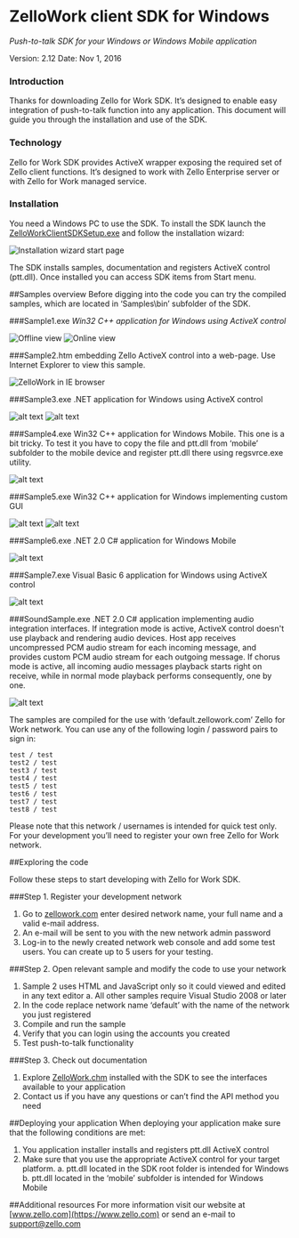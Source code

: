 # ZelloWork client SDK for Windows
*Push-to-talk SDK for your Windows or Windows Mobile application*

Version: 2.12
Date: Nov 1, 2016

### Introduction
Thanks for downloading Zello for Work SDK. It’s designed to enable easy integration of push-to-talk function into any application. This document will guide you through the installation and use of the SDK.
### Technology
Zello for Work SDK provides ActiveX wrapper exposing the required set of Zello client functions. It’s designed to work with Zello Enterprise server or with Zello for Work managed service.  
### Installation
You need a Windows PC to use the SDK. To install the SDK launch the [ZelloWorkClientSDKSetup.exe](./ZelloWorkClientSDKSetup.exe) and follow the installation wizard:


![Installation wizard start page](Screenshots/Setup.png "Installation wizard start page")


The SDK installs samples, documentation and registers ActiveX control (ptt.dll). Once installed you can access SDK items from Start menu.
 
##Samples overview
Before digging into the code you can try the compiled samples, which are located in ‘Samples\bin’ subfolder of the SDK.

###Sample1.exe 
*Win32 C++ application for Windows using ActiveX control*

![Offline view](Screenshots/Sample1-1.png "Offline mode")
![Online view](Screenshots/Sample1-2.png "Online mode")

###Sample2.htm 
embedding Zello ActiveX control into a web-page. Use Internet Explorer to view this sample. 

![ZelloWork in IE browser](Screenshots/Sample2-1.png "ZelloWork in IE browser")

###Sample3.exe 
.NET application for Windows using ActiveX control

![alt text](Screenshots/Sample3-1.png "Offline mode")
![alt text](Screenshots/Sample3-2.png "Online mode")

###Sample4.exe
Win32 C++ application for Windows Mobile. This one is a bit tricky. To test it you have to copy the file and ptt.dll from ‘mobile’ subfolder to the mobile device and register ptt.dll there using regsvrce.exe utility.

![alt text](Screenshots/Sample3-1.png "Description goes here")

###Sample5.exe
Win32 C++ application for Windows implementing custom GUI

![alt text](Screenshots/Sample5-1.png "Description goes here")
![alt text](Screenshots/Sample5-2.png "Description goes here")

###Sample6.exe 
.NET 2.0 C# application for Windows Mobile

![alt text](Screenshots/Sample3-1.png "Description goes here")

###Sample7.exe 
Visual Basic 6 application for Windows using ActiveX control

![alt text](Screenshots/Sample3-1.png "Description goes here")

###SoundSample.exe 
.NET 2.0 C# application implementing audio integration interfaces.
If integration mode is active, ActiveX control doesn't use playback and rendering audio devices.
Host app receives uncompressed PCM audio stream for each incoming message, and provides custom PCM audio stream for each outgoing message.
If chorus mode is active, all incoming audio messages playback starts right on receive, while in normal mode playback performs consequently, one by one.

![alt text](Screenshots/SoundSample.png "Description goes here")

The samples are compiled for the use with ‘default.zellowork.com’ Zello for Work network. You can use any of the following login / password pairs to sign in:
```
test / test
test2 / test
test3 / test
test4 / test
test5 / test
test6 / test
test7 / test
test8 / test
```
Please note that this network / usernames is intended for quick test only. For your development you’ll need to register your own free Zello for Work network.

##Exploring the code

Follow these steps to start developing with Zello for Work SDK.

###Step 1. Register your development network

1.	Go to [zellowork.com](https://zellowork.com/) enter desired network name, your full name and a valid e-mail address.
2.	An e-mail will be sent to you with the new network admin password
3.	Log-in to the newly created network web console and add some test users. You can create up to 5  users for your testing.

###Step 2. Open relevant sample and modify the code to use your network

1.	Sample 2 uses HTML and JavaScript only so it could viewed and edited in any text editor
a.	All other samples require Visual Studio 2008 or later
2.	In the code replace network name ‘default’ with the name of the network you just registered
3.	Compile and run the sample
4.	Verify that you can login using the accounts you created
5.	Test push-to-talk functionality

###Step 3. Check out documentation

1.	Explore [ZelloWork.chm](ZelloWork.chm) installed with the SDK to see the interfaces available to your application
2.	Contact us if you have any questions or can’t find the API method you need

##Deploying your application
When deploying your application make sure that the following conditions are met:

1.	You application installer installs and registers ptt.dll ActiveX control
2.	Make sure that you use the appropriate ActiveX control for your target platform. 
  a.	ptt.dll located in the SDK root folder is intended for Windows
  b.	ptt.dll located in the ‘mobile’ subfolder is intended for Windows Mobile

##Additional resources
For more information visit our website at [www.zello.com](https://www.zello.com) or send an e-mail to support@zello.com 
